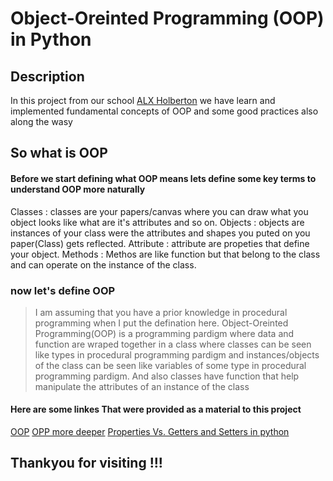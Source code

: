 # Object-Oreinted Programming (OOP) in Python

## Description
In this project from our school [ALX Holberton](https://www.alxafrica.com) we have learn and implemented fundamental concepts of OOP and some good practices also along the wasy

## So what is OOP

#### Before we start defining what OOP means lets define some key terms to understand OOP more naturally

Classes : classes are your papers/canvas where you can draw what you object looks like what are it's attributes and so on.
Objects : objects are instances of your class were the attributes and shapes you puted on you paper(Class) gets reflected.
Attribute : attribute are propeties that define your object.
Methods : Methos are like function but that belong to the class and can operate on the instance of the class.
### now let's define OOP
> I am assuming that you have a prior knowledge in procedural programming when I put the defination here.
Object-Oreinted Programming(OOP) is a programming pardigm where data and function are wraped together in a class where classes can be seen like types in procedural programming pardigm and instances/objects of the class can be seen like variables of some type in procedural programming pardigm. And also classes have function that help manipulate the attributes of an instance of the class

#### Here are some linkes That were provided as a material to this project

[OOP](https://python.swaroopch.com/oop.html)
[OPP more deeper](https://python-course.eu/oop/object-oriented-programming.php)
[Properties Vs. Getters and Setters in python](https://python-course.eu/oop/properties-vs-getters-and-setters.php)


## Thankyou for visiting !!!
